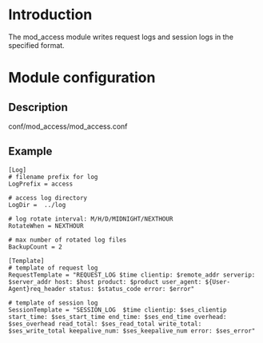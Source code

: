 # Introduction

The mod_access module writes request logs and session logs in the specified format.

# Module configuration

## Description
  conf/mod_access/mod_access.conf

## Example
```
[Log]
# filename prefix for log
LogPrefix = access

# access log directory
LogDir =  ../log

# log rotate interval: M/H/D/MIDNIGHT/NEXTHOUR
RotateWhen = NEXTHOUR

# max number of rotated log files
BackupCount = 2

[Template]
# template of request log
RequestTemplate = "REQUEST_LOG $time clientip: $remote_addr serverip: $server_addr host: $host product: $product user_agent: ${User-Agent}req_header status: $status_code error: $error"

# template of session log
SessionTemplate = "SESSION_LOG  $time clientip: $ses_clientip start_time: $ses_start_time end_time: $ses_end_time overhead: $ses_overhead read_total: $ses_read_total write_total: $ses_write_total keepalive_num: $ses_keepalive_num error: $ses_error"

```
